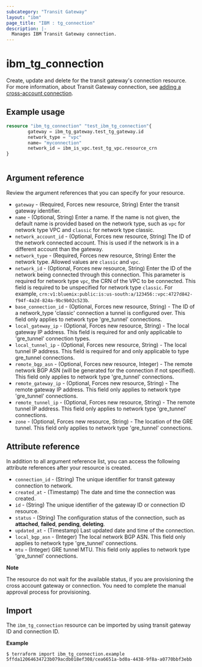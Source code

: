 ```yaml
---
subcategory: "Transit Gateway"
layout: "ibm"
page_title: "IBM : tg_connection"
description: |-
  Manages IBM Transit Gateway connection.
---
```


# ibm_tg_connection
Create, update and delete for the transit gateway's connection resource. For more information, about Transit Gateway connection, see [adding a cross-account connection](https://cloud.ibm.com/docs/transit-gateway?topic=transit-gateway-edit-gateway#adding-cross-account-connections).

## Example usage

```terraform
resource "ibm_tg_connection" "test_ibm_tg_connection"{
		gateway = ibm_tg_gateway.test_tg_gateway.id
		network_type = "vpc"
		name= "myconnection"
		network_id = ibm_is_vpc.test_tg_vpc.resource_crn
}
  
```

## Argument reference
Review the argument references that you can specify for your resource. 
 
- `gateway` - (Required, Forces new resource, String) Enter the transit gateway identifier.
- `name` -  (Optional, String) Enter a name. If the name is not given, the default name is provided based on the network type, such as `vpc` for network type VPC and `classic` for network type classic.
- `network_account_id` - (Optional, Forces new resource, String) The ID of the network connected account. This is used if the network is in a different account than the gateway.
- `network_type` - (Required, Forces new resource, String) Enter the network type. Allowed values are `classic` and `vpc`.
- `network_id` -  (Optional, Forces new resource, String) Enter the ID of the network being connected through this connection. This parameter is required for network type `vpc`, the CRN of the VPC to be connected. This field is required to be unspecified for network type `classic`. For example, `crn:v1:bluemix:public:is:us-south:a/123456::vpc:4727d842-f94f-4a2d-824a-9bc9b02c523b`.
- `base_connection_id` - (Optional, Forces new resource, String) - The ID of a network_type 'classic' connection a tunnel is configured over.  This field only applies to network type 'gre_tunnel' connections.
- `local_gateway_ip` - (Optional, Forces new resource, String) - The local gateway IP address.  This field is required for and only applicable to 'gre_tunnel' connection types.
- `local_tunnel_ip` - (Optional, Forces new resource, String) - The local tunnel IP address. This field is required for and only applicable to type gre_tunnel connections.
- `remote_bgp_asn` - (Optional, Forces new resource, Integer) - The remote network BGP ASN (will be generated for the connection if not specified). This field only applies to network type 'gre_tunnel' connections.
- `remote_gateway_ip` - (Optional, Forces new resource, String) - The remote gateway IP address. This field only applies to network type 'gre_tunnel' connections.
- `remote_tunnel_ip` - (Optional, Forces new resource, String) - The remote tunnel IP address. This field only applies to network type 'gre_tunnel' connections.
- `zone` - (Optional, Forces new resource, String) - The location of the GRE tunnel. This field only applies to network type 'gre_tunnel' connections.

## Attribute reference

In addition to all argument reference list, you can access the following attribute references after your resource is created.

- `connection_id` - (String) The unique identifier for transit gateway connection to network.
- `created_at` -  (Timestamp) The date and time the connection was created. 
- `id` - (String) The unique identifier of the gateway ID or connection ID resource.
- `status` - (String) The configuration status of the connection, such as **attached**, **failed**, **pending**, **deleting**.
- `updated_at` - (Timestamp) Last updated date and time of the connection.
- `local_bgp_asn` - (Integer) The local network BGP ASN. This field only applies to network type 'gre_tunnel' connections.
- `mtu` - (Integer) GRE tunnel MTU. This field only applies to network type 'gre_tunnel' connections.

**Note**

The resource do not wait for the available status, if you are provisioning the cross account gateway or connection. You need to complete the manual approval process for provisioning.


## Import
The `ibm_tg_connection` resource can be imported by using transit gateway ID and connection ID.

**Example**

```
$ terraform import ibm_tg_connection.example 5ffda12064634723b079acdb018ef308/cea6651a-bd0a-4438-9f8a-a0770bbf3ebb

```
